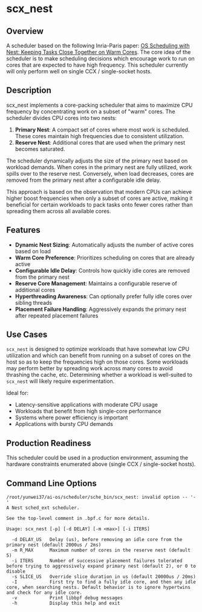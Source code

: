 # scx_nest

## Overview

A scheduler based on the following Inria-Paris paper: [OS Scheduling with Nest: Keeping Tasks Close Together on Warm Cores](https://hal.inria.fr/hal-03612592/file/paper.pdf). The core idea of the scheduler is to make scheduling decisions which encourage work to run on cores that are expected to have high frequency. This scheduler currently will only perform well on single CCX / single-socket hosts.

## Description

scx_nest implements a core-packing scheduler that aims to maximize CPU frequency by concentrating work on a subset of "warm" cores. The scheduler divides CPU cores into two nests:

1. **Primary Nest**: A compact set of cores where most work is scheduled. These cores maintain high frequencies due to consistent utilization.
2. **Reserve Nest**: Additional cores that are used when the primary nest becomes saturated.

The scheduler dynamically adjusts the size of the primary nest based on workload demands. When cores in the primary nest are fully utilized, work spills over to the reserve nest. Conversely, when load decreases, cores are removed from the primary nest after a configurable idle delay.

This approach is based on the observation that modern CPUs can achieve higher boost frequencies when only a subset of cores are active, making it beneficial for certain workloads to pack tasks onto fewer cores rather than spreading them across all available cores.

## Features

- **Dynamic Nest Sizing**: Automatically adjusts the number of active cores based on load
- **Warm Core Preference**: Prioritizes scheduling on cores that are already active
- **Configurable Idle Delay**: Controls how quickly idle cores are removed from the primary nest
- **Reserve Core Management**: Maintains a configurable reserve of additional cores
- **Hyperthreading Awareness**: Can optionally prefer fully idle cores over sibling threads
- **Placement Failure Handling**: Aggressively expands the primary nest after repeated placement failures

## Use Cases

`scx_nest` is designed to optimize workloads that have somewhat low CPU utilization and which can benefit from running on a subset of cores on the host so as to keep the frequencies high on those cores. Some workloads may perform better by spreading work across many cores to avoid thrashing the cache, etc. Determining whether a workload is well-suited to `scx_nest` will likely require experimentation.

Ideal for:
- Latency-sensitive applications with moderate CPU usage
- Workloads that benefit from high single-core performance
- Systems where power efficiency is important
- Applications with bursty CPU demands

## Production Readiness

This scheduler could be used in a production environment, assuming the hardware constraints enumerated above (single CCX / single-socket hosts).



## Command Line Options

```
/root/yunwei37/ai-os/scheduler/sche_bin/scx_nest: invalid option -- '-'
A Nest sched_ext scheduler.

See the top-level comment in .bpf.c for more details.

Usage: scx_nest [-p] [-d DELAY] [-m <max>] [-i ITERS]

  -d DELAY_US   Delay (us), before removing an idle core from the primary nest (default 2000us / 2ms)
  -m R_MAX      Maximum number of cores in the reserve nest (default 5)
  -i ITERS      Number of successive placement failures tolerated before trying to aggressively expand primary nest (default 2), or 0 to disable
  -s SLICE_US   Override slice duration in us (default 20000us / 20ms)
  -I            First try to find a fully idle core, and then any idle core, when searching nests. Default behavior is to ignore hypertwins and check for any idle core.
  -v            Print libbpf debug messages
  -h            Display this help and exit
```
